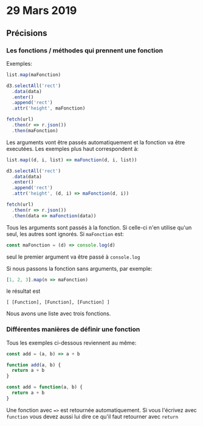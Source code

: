 # 29 Mars 2019

## Précisions

### Les fonctions / méthodes qui prennent une fonction

Exemples:

```javascript
list.map(maFonction)
```

```javascript
d3.selectAll('rect')
  .data(data)
  .enter()
  .append('rect')
  .attr('height', maFonction)
```

```javascript
fetch(url)
  .then(r => r.json())
  .then(maFonction)
```

Les arguments vont être passés automatiquement et la fonction va être executées. Les exemples plus haut correspondent à:

```javascript
list.map((d, i, list) => maFonction(d, i, list))
```

```javascript
d3.selectAll('rect')
  .data(data)
  .enter()
  .append('rect')
  .attr('height', (d, i) => maFonction(d, i))
```

```javascript
fetch(url)
  .then(r => r.json())
  .then(data => maFonction(data))
```

Tous les arguments sont passés à la fonction. Si celle-ci n'en utilise qu'un seul, les autres sont ignorés. Si `maFonction` est:

```javascript
const maFonction = (d) => console.log(d)
```

seul le premier argument va être passé à `console.log`

Si nous passons la fonction sans arguments, par exemple:

```javascript
[1, 2, 3].map(n => maFonction)
```

le résultat est

```
[ [Function], [Function], [Function] ]
```

Nous avons une liste avec trois fonctions.

### Différentes manières de définir une fonction

Tous les exemples ci-dessous reviennent au même:

```javascript
const add = (a, b) => a + b
```

```javascript
function add(a, b) {
  return a + b
}
```

```javascript
const add = function(a, b) {
  return a + b
}
```

Une fonction avec `=>` est retournée automatiquement. Si vous l'écrivez avec `function` vous devez aussi lui dire ce qu'il faut retourner avec `return`